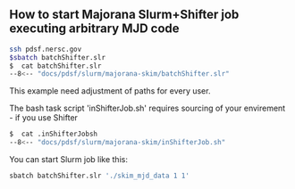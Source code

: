 ## How to start Majorana  **Slurm+Shifter**  job executing arbitrary MJD code

```bash
ssh pdsf.nersc.gov
$sbatch batchShifter.slr
$  cat batchShifter.slr
--8<-- "docs/pdsf/slurm/majorana-skim/batchShifter.slr"
```

This example need adjustment of paths for every user.

The bash task script 'inShifterJob.sh' requires sourcing of your
envirement - if you use Shifter

```bash
$  cat .inShifterJobsh
--8<-- "docs/pdsf/slurm/majorana-skim/inShifterJob.sh"
```

You can start Slurm job like this:
```bash
sbatch batchShifter.slr './skim_mjd_data 1 1'
```
